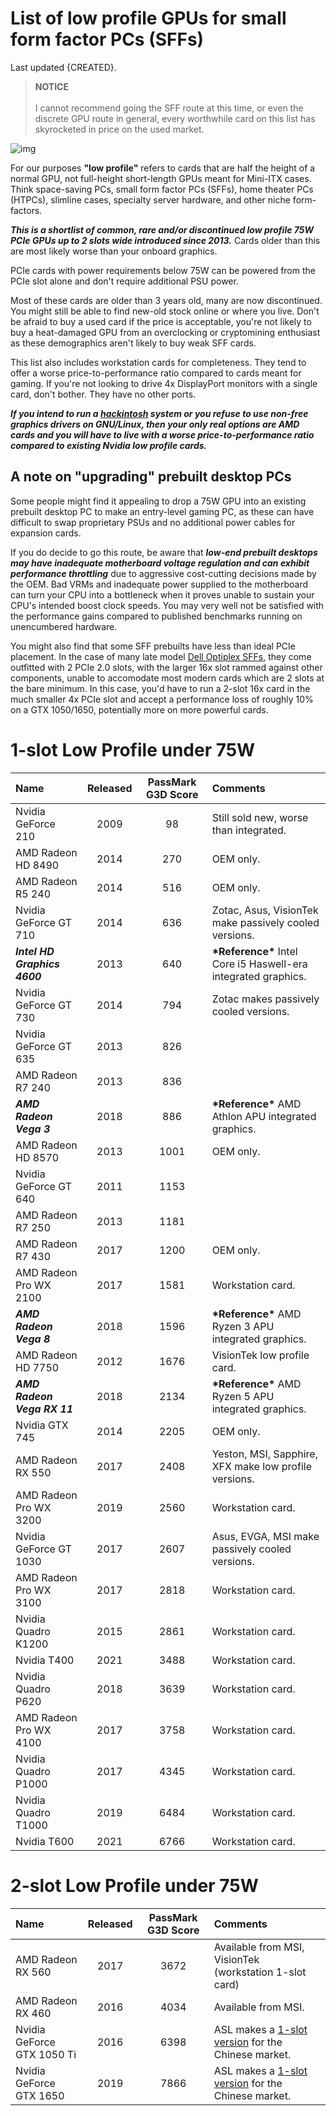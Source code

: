 <!--updated 2021/12/1-->
# List of low profile GPUs for small form factor PCs (SFFs)
Last updated {CREATED}.

> **NOTICE**<br><br>
> I cannot recommend going the SFF route at this time, or even the discrete GPU route in general, every worthwhile card on this list has skyrocketed in price on the used market.

![img](assets/low_profile_gpu.jpg)

For our purposes **"low profile"** refers to cards that are half the height of a normal GPU, not full-height short-length GPUs meant for Mini-ITX cases.
Think space-saving PCs, small form factor PCs (SFFs), home theater PCs (HTPCs), slimline cases, specialty server hardware, and other niche form-factors.

***This is a shortlist of common, rare and/or discontinued low profile 75W PCIe GPUs up to 2 slots wide introduced since 2013.***
Cards older than this are most likely worse than your onboard graphics.

PCIe cards with power requirements below 75W can be powered from the PCIe slot alone and don't require additional PSU power.

Most of these cards are older than 3 years old, many are now discontinued.
You might still be able to find new-old stock online or where you live.
Don't be afraid to buy a used card if the price is acceptable, you're not likely to buy a heat-damaged GPU from an overclocking or cryptomining enthusiast as these demographics aren't likely to buy weak SFF cards.

This list also includes workstation cards for completeness.
They tend to offer a worse price-to-performance ratio compared to cards meant for gaming.
If you're not looking to drive 4x DisplayPort monitors with a single card, don't bother.
They have no other ports.

***If you intend to run a [hackintosh][1] system or you refuse to use non-free graphics drivers on GNU/Linux, then your only real options are AMD cards and you will have to live with a worse price-to-performance ratio compared to existing Nvidia low profile cards.***

## A note on "upgrading" prebuilt desktop PCs
Some people might find it appealing to drop a 75W GPU into an existing prebuilt desktop PC to make an entry-level gaming PC, as these can have difficult to swap proprietary PSUs and no additional power cables for expansion cards.

If you do decide to go this route, be aware that ***low-end prebuilt desktops may have inadequate motherboard voltage regulation and can exhibit performance throttling*** due to aggressive cost-cutting decisions made by the OEM. Bad VRMs and inadequate power supplied to the motherboard can turn your CPU into a bottleneck when it proves unable to sustain your CPU's intended boost clock speeds.
You may very well not be satisfied with the performance gains compared to published benchmarks running on unencumbered hardware.

You might also find that some SFF prebuilts have less than ideal PCIe placement.
In the case of many late model [Dell Optiplex SFFs][5], they come outfitted with 2 PCIe 2.0 slots, with the larger 16x slot rammed against other components, unable to accomodate most modern cards which are 2 slots at the bare minimum.
In this case, you'd have to run a 2-slot 16x card in the much smaller 4x PCIe slot and accept a performance loss of roughly 10% on a GTX 1050/1650, potentially more on more powerful cards.

# 1-slot Low Profile under 75W
| Name | Released | PassMark G3D Score | Comments |
| :-- | :--: | :--: | :-- |
| Nvidia GeForce 210 | 2009 | 98 | Still sold new, worse than integrated. |
| AMD Radeon HD 8490 | 2014 | 270 | OEM only. |
| AMD Radeon R5 240 | 2014 | 516 | OEM only. |
| Nvidia GeForce GT 710 | 2014 | 636 | Zotac, Asus, VisionTek make passively cooled versions. |
| _**Intel HD Graphics 4600**_ | 2013 | 640 | **\*Reference\*** Intel Core i5 Haswell-era integrated graphics. |
| Nvidia GeForce GT 730 | 2014 | 794 | Zotac makes passively cooled versions. |
| Nvidia GeForce GT 635 | 2013 | 826 | |
| AMD Radeon R7 240 | 2013 | 836 | |
| _**AMD Radeon Vega 3**_ | 2018 | 886 | **\*Reference\*** AMD Athlon APU integrated graphics. |
| AMD Radeon HD 8570 | 2013 | 1001 | OEM only. |
| Nvidia GeForce GT 640 | 2011 | 1153 | |
| AMD Radeon R7 250 | 2013 | 1181 | |
| AMD Radeon R7 430 | 2017 | 1200 | OEM only. |
| AMD Radeon Pro WX 2100 | 2017 | 1581 | Workstation card. |
| _**AMD Radeon Vega 8**_ | 2018 | 1596 | **\*Reference\*** AMD Ryzen 3 APU integrated graphics. |
| AMD Radeon HD 7750 | 2012 | 1676 | VisionTek low profile card. |
| _**AMD Radeon Vega RX 11**_ | 2018 | 2134 | **\*Reference\*** AMD Ryzen 5 APU integrated graphics. |
| Nvidia GTX 745 | 2014 | 2205 | OEM only. |
| AMD Radeon RX 550 | 2017 | 2408 | Yeston, MSI, Sapphire, XFX make low profile versions. |
| AMD Radeon Pro WX 3200 | 2019 | 2560 | Workstation card. |
| Nvidia GeForce GT 1030 | 2017 | 2607 | Asus, EVGA, MSI make passively cooled versions. |
| AMD Radeon Pro WX 3100 | 2017 | 2818 | Workstation card. |
| Nvidia Quadro K1200 | 2015 | 2861 | Workstation card. |
| Nvidia T400 | 2021 | 3488 | Workstation card. |
| Nvidia Quadro P620 | 2018 | 3639 | Workstation card. |
| AMD Radeon Pro WX 4100 | 2017 | 3758 | Workstation card. |
| Nvidia Quadro P1000 | 2017 | 4345 | Workstation card. |
| Nvidia Quadro T1000 | 2019 | 6484 | Workstation card. |
| Nvidia T600 | 2021 | 6766 | Workstation card. |

# 2-slot Low Profile under 75W
| Name | Released | PassMark G3D Score | Comments |
| :-- | :--: | :--: | :-- |
| AMD Radeon RX 560 | 2017 | 3672 | Available from MSI, VisionTek (workstation 1-slot card) |
| AMD Radeon RX 460 | 2016 | 4034 | Available from MSI. |
| Nvidia GeForce GTX 1050 Ti | 2016 | 6398 | ASL makes a [1-slot version][3] for the Chinese market. |
| Nvidia GeForce GTX 1650 | 2019 | 7866 | ASL makes a [1-slot version][4] for the Chinese market. |

[1]: https://en.wikipedia.org/wiki/Hackintosh
[2]: https://www.gnu.org/philosophy/free-software-even-more-important.html
[3]: https://videocardz.net/asl-geforce-gtx-1050-ti-4gb-battle-flag
[4]: https://videocardz.net/asl-geforce-gtx-1650-4gb-war-knife
[5]: https://www.dell.com/support/manuals/us/en/19/optiplex-9020-desktop/opt9020sffom-v2/system-board-components?guid=guid-f9b65300-4829-4b63-9770-237e6c10dcc7

